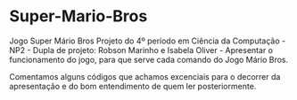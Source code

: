 # Super-Mario-Bros
Jogo Super Mário Bros
Projeto do 4º período em Ciência da Computação - NP2 - 
Dupla de projeto: Robson Marinho e Isabela Oliver - 
Apresentar o funcionamento do jogo, para que serve cada comando do Jogo Mário Bros.

Comentamos alguns códigos que achamos excenciais para o decorrer da apresentação e do bom entendimento de quem ler posteriormente. 
